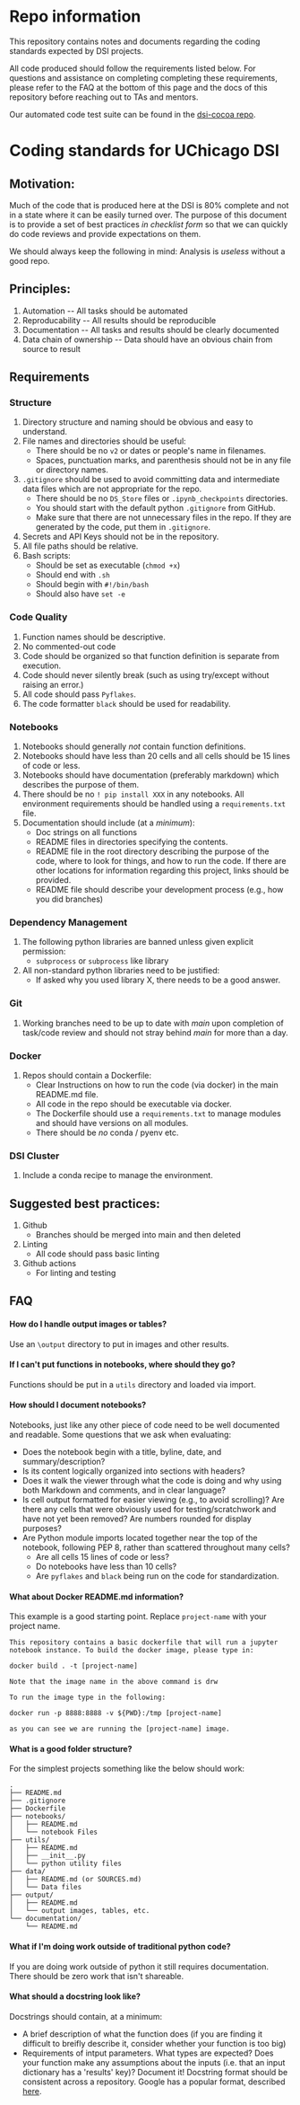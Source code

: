 # Repo information

This repository contains notes and documents regarding the coding standards expected by DSI projects.

All code produced should follow the requirements listed below. For questions and assistance on completing completing these requirements, please refer to the FAQ at the bottom of this page and the docs of this repository before reaching out to TAs and mentors. 

Our automated code test suite can be found in the [dsi-cocoa repo](https://github.com/dsi-clinic/cocoa).
 

# Coding standards for UChicago DSI

Motivation:
---
Much of the code that is produced here at the DSI is 80% complete and not in a state where it can be easily turned over. The purpose of this document is to provide a set of best practices _in checklist form_ so that we can quickly do code reviews and provide expectations on them.

We should always keep the following in mind: Analysis is _useless_ without a good repo.

Principles:
---
1. Automation
    -- All tasks should be automated
1. Reproducability
    -- All results should be reproducible
1. Documentation
    -- All tasks and results should be clearly documented
1. Data chain of ownership
    -- Data should have an obvious chain from source to result

Requirements
---
### Structure
1. Directory structure and naming should be obvious and easy to understand.
1. File names and directories should be useful:
    * There should be no ``v2`` or dates or people's name in filenames.
    * Spaces, punctuation marks, and parenthesis should not be in any file or directory names.
1. `.gitignore` should be used to avoid committing data and intermediate data files which are not appropriate for the repo.
    * There should be no `DS_Store` files or `.ipynb_checkpoints` directories.
    * You should start with the default python `.gitignore` from GitHub.
    * Make sure that there are not unnecessary files in the repo. If they are generated by the code, put them in `.gitignore`.
1. Secrets and API Keys should not be in the repository.
1. All file paths should be relative.
1. Bash scripts:
    * Should be set as executable (`chmod +x`)
    * Should end with `.sh`
    * Should begin with ```#!/bin/bash```
    * Should also have ```set -e```

### Code Quality
1. Function names should be descriptive.
1. No commented-out code
1. Code should be organized so that function definition is separate from execution.
1. Code should never silently break (such as using try/except without raising an error.)
1. All code should pass `Pyflakes`.
1. The code formatter `black` should be used for readability.

### Notebooks
1. Notebooks should generally _not_ contain function definitions.
1. Notebooks should have less than 20 cells and all cells should be 15 lines of code or less.
1. Notebooks should have documentation (preferably markdown) which describes the purpose of them.
1. There should be no `! pip install XXX` in any notebooks. All environment requirements should be handled using a `requirements.txt` file.
1. Documentation should include (at a _minimum_):
    * Doc strings on all functions
    * README files in directories specifying the contents.
    * README file in the root directory describing the purpose of the code, where to look for things, and how to run the code. If there are other locations for information regarding this project, links should be provided.
    * README file should describe your development process (e.g., how you did branches)

### Dependency Management
1. The following python libraries are banned unless given explicit permission:
    * `subprocess` or `subprocess` like library
1. All non-standard python libraries need to be justified:
    * If asked why you used library X, there needs to be a good answer.

### Git
1. Working branches need to be up to date with _main_ upon completion of task/code review and should not stray behind _main_ for more than a day.

### Docker
1. Repos should contain a Dockerfile:
    * Clear Instructions on how to run the code (via docker) in the main README.md file.
    * All code in the repo should be executable via docker.
    * The Dockerfile should use a `requirements.txt` to manage modules and should have versions on all modules.
    * There should be _no_ conda / pyenv etc.

### DSI Cluster
1. Include a conda recipe to manage the environment.


Suggested best practices:
---
1. Github
    * Branches should be merged into main and then deleted
1. Linting
    * All code should pass basic linting
1. Github actions
    * For linting and testing

FAQ
---

#### How do I handle output images or tables?

Use an `\output` directory to put in images and other results.

#### If I can't put functions in notebooks, where should they go?

Functions should be put in a `utils` directory and loaded via import.

#### How should I document notebooks?

Notebooks, just like any other piece of code need to be well documented and readable. Some questions that we ask when evaluating:
* Does the notebook begin with a title, byline, date, and summary/description? 
* Is its content logically organized into sections with headers? 
* Does it walk the viewer through what the code is doing and why using both Markdown and comments, and in clear language?  
* Is cell output formatted for easier viewing (e.g., to avoid scrolling)? Are there any cells that were obviously used for testing/scratchwork and have not yet been removed? Are numbers rounded for display purposes?
* Are Python module imports located together near the top of the notebook, following PEP 8, rather than scattered throughout many cells? 
    * Are all cells 15 lines of code or less? 
    * Do notebooks have less than 10 cells?
    * Are `pyflakes` and `black` being run on the code for standardization.

#### What about Docker README.md information?

This example is a good starting point. Replace `project-name` with your project name.

```plaintext
This repository contains a basic dockerfile that will run a jupyter notebook instance. To build the docker image, please type in:

docker build . -t [project-name]

Note that the image name in the above command is drw

To run the image type in the following:

docker run -p 8888:8888 -v ${PWD}:/tmp [project-name]

as you can see we are running the [project-name] image.
```
#### What is a good folder structure?

For the simplest projects something like the below should work:
```
.
├── README.md
├── .gitignore
├── Dockerfile
├── notebooks/
│   ├── README.md
│   └── notebook Files
├── utils/
│   ├── README.md
│   ├── __init__.py
│   └── python utility files
├── data/
│   ├── README.md (or SOURCES.md)
│   └── Data files
├── output/
│   ├── README.md
│   └── output images, tables, etc.
└── documentation/
    └── README.md
```

#### What if I'm doing work outside of traditional python code?

If you are doing work outside of python it still requires documentation. There should be zero work that isn't shareable.

#### What should a docstring look like?

Docstrings should contain, at a minimum:
- A brief description of what the function does (if you are finding it difficult to breifly describe it, consider whether your function is too big)
- Requirements of intput parameters. What types are expected? Does your function make any assumptions about the inputs (i.e. that an input dictionary has a 'results' key)? Document it!
Docstring format should be consistent across a repository. Google has a popular format, described [here](https://google.github.io/styleguide/pyguide.html#383-functions-and-methods). 
